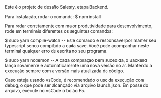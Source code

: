 Este é o projeto de desafio Salesfy, etapa Backend.

Para instalação, rodar o comando:
$ npm install

Para rodar corretamente com maior produtividade para desenvolvimento, rode em terminais diferentes os seguintes comandos:

$ sudo yarn compile-watch
-- Este comando é responsável por manter seu typescript sendo compilado a cada save. Você pode acompanhar neste terminal qualquer erro de escrita no seu programa.

$ sudo yarn nodemon
-- A cada compilação bem sucedida, o Backend lança novamente e automaticamente uma nova versão no ar. Mantendo a execução sempre com a versão mais atualizada do código.

Caso esteja usando vsCode, é recomendado o uso da execução com debug, o que pode ser alcançado via arquivo launch.json. Em posse do arquivo, execute no vsCode o botão F5.